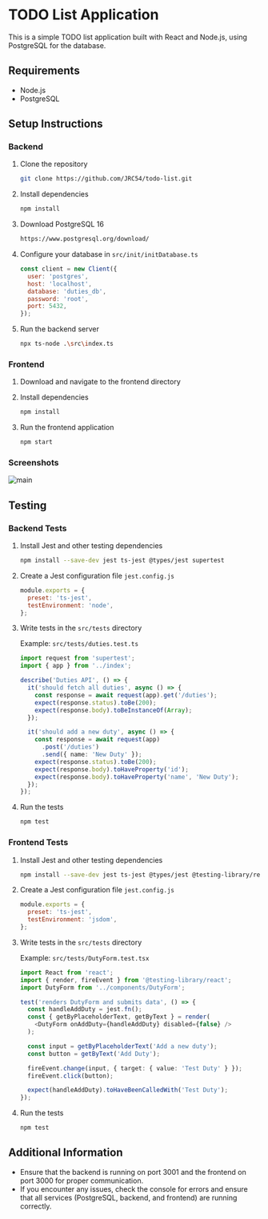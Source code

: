 # TODO List Application

This is a simple TODO list application built with React and Node.js, using PostgreSQL for the database.

## Requirements

- Node.js
- PostgreSQL

## Setup Instructions

### Backend

1. Clone the repository
    ```sh
    git clone https://github.com/JRC54/todo-list.git
    ```

2. Install dependencies
    ```sh
    npm install
    ```

3. Download PostgreSQL 16
    ```sh
    https://www.postgresql.org/download/
    ```

4. Configure your database in `src/init/initDatabase.ts`
    ```javascript
    const client = new Client({
      user: 'postgres',
      host: 'localhost',
      database: 'duties_db',
      password: 'root',
      port: 5432,
    });
    ```

5. Run the backend server
    ```sh
    npx ts-node .\src\index.ts
    ```

### Frontend

1. Download and navigate to the frontend directory

2. Install dependencies
    ```sh
    npm install
    ```

3. Run the frontend application
    ```sh
    npm start
    ```

### Screenshots

![main](https://github.com/JRC54/todo-list/assets/111510481/306390dd-86ca-4a04-a9fa-d5454f80a3d2)

## Testing

### Backend Tests

1. Install Jest and other testing dependencies
    ```sh
    npm install --save-dev jest ts-jest @types/jest supertest
    ```

2. Create a Jest configuration file `jest.config.js`
    ```javascript
    module.exports = {
      preset: 'ts-jest',
      testEnvironment: 'node',
    };
    ```

3. Write tests in the `src/tests` directory

    Example: `src/tests/duties.test.ts`
    ```typescript
    import request from 'supertest';
    import { app } from '../index';

    describe('Duties API', () => {
      it('should fetch all duties', async () => {
        const response = await request(app).get('/duties');
        expect(response.status).toBe(200);
        expect(response.body).toBeInstanceOf(Array);
      });

      it('should add a new duty', async () => {
        const response = await request(app)
          .post('/duties')
          .send({ name: 'New Duty' });
        expect(response.status).toBe(200);
        expect(response.body).toHaveProperty('id');
        expect(response.body).toHaveProperty('name', 'New Duty');
      });
    });
    ```

4. Run the tests
    ```sh
    npm test
    ```

### Frontend Tests

1. Install Jest and other testing dependencies
    ```sh
    npm install --save-dev jest ts-jest @types/jest @testing-library/react @testing-library/jest-dom
    ```

2. Create a Jest configuration file `jest.config.js`
    ```javascript
    module.exports = {
      preset: 'ts-jest',
      testEnvironment: 'jsdom',
    };
    ```

3. Write tests in the `src/tests` directory

    Example: `src/tests/DutyForm.test.tsx`
    ```typescript
    import React from 'react';
    import { render, fireEvent } from '@testing-library/react';
    import DutyForm from '../components/DutyForm';

    test('renders DutyForm and submits data', () => {
      const handleAddDuty = jest.fn();
      const { getByPlaceholderText, getByText } = render(
        <DutyForm onAddDuty={handleAddDuty} disabled={false} />
      );

      const input = getByPlaceholderText('Add a new duty');
      const button = getByText('Add Duty');

      fireEvent.change(input, { target: { value: 'Test Duty' } });
      fireEvent.click(button);

      expect(handleAddDuty).toHaveBeenCalledWith('Test Duty');
    });
    ```

4. Run the tests
    ```sh
    npm test
    ```

## Additional Information

- Ensure that the backend is running on port 3001 and the frontend on port 3000 for proper communication.
- If you encounter any issues, check the console for errors and ensure that all services (PostgreSQL, backend, and frontend) are running correctly.
